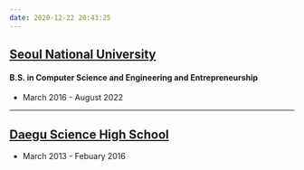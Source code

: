 ```yaml
---
date: 2020-12-22 20:43:25
---
```

## **[Seoul National University](https://www.snu.ac.kr/)**
#### B.S. in Computer Science and Engineering and Entrepreneurship
* March 2016 - August 2022
---
## **[Daegu Science High School](http://www.ts.hs.kr/)**
* March 2013 - Febuary 2016